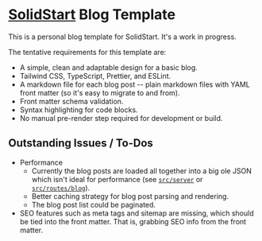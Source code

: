 # [SolidStart](https://docs.solidjs.com/solid-start) Blog Template

This is a personal blog template for SolidStart. It's a work in progress.

The tentative requirements for this template are:

- A simple, clean and adaptable design for a basic blog.
- Tailwind CSS, TypeScript, Prettier, and ESLint.
- A markdown file for each blog post -- plain markdown files with YAML front matter (so it's easy to migrate to and from).
- Front matter schema validation.
- Syntax highlighting for code blocks.
- No manual pre-render step required for development or build.

## Outstanding Issues / To-Dos

- Performance
  - Currently the blog posts are loaded all together into a big ole JSON which isn't ideal for performance (see [`src/server`](src/server/) or [`src/routes/blog`](src/routes/blog)).
  - Better caching strategy for blog post parsing and rendering.
  - The blog post list could be paginated.
- SEO features such as meta tags and sitemap are missing, which should be tied into the front matter. That is, grabbing SEO info from the front matter.

